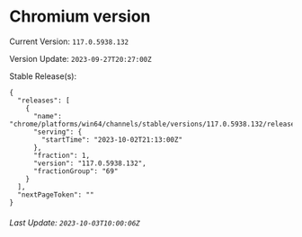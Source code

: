 # Chromium version

Current Version: `117.0.5938.132`

Version Update: `2023-09-27T20:27:00Z`

Stable Release(s):
```
{
  "releases": [
    {
      "name": "chrome/platforms/win64/channels/stable/versions/117.0.5938.132/releases/1696281180",
      "serving": {
        "startTime": "2023-10-02T21:13:00Z"
      },
      "fraction": 1,
      "version": "117.0.5938.132",
      "fractionGroup": "69"
    }
  ],
  "nextPageToken": ""
}
```

###### Last Update: `2023-10-03T10:00:06Z`
        